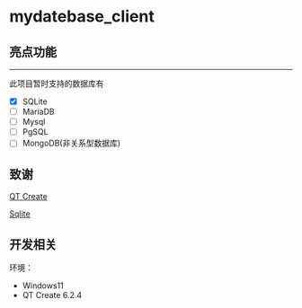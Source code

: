 # mydatebase_client

## 亮点功能

---

此项目暂时支持的数据库有

- [x] SQLite
- [ ] MariaDB
- [ ] Mysql
- [ ] PgSQL
- [ ] MongoDB(非关系型数据库)

## 致谢
[QT Create](https://www.qt.io/)

[Sqlite](https://www.sqlite.org/index.html)

## 开发相关
环境：
- Windows11
- QT Create 6.2.4